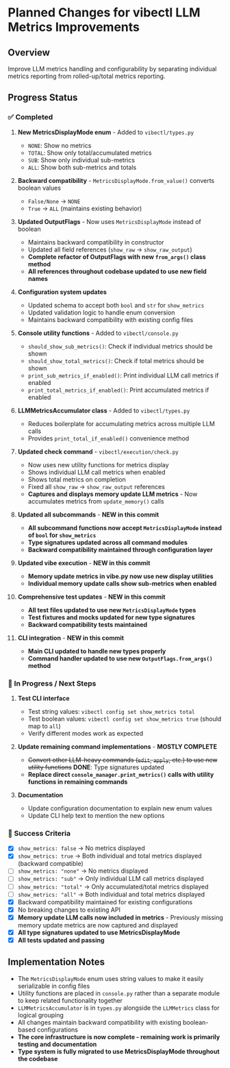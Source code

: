 # Planned Changes for vibectl LLM Metrics Improvements

## Overview
Improve LLM metrics handling and configurability by separating individual metrics reporting from rolled-up/total metrics reporting.

## Progress Status

### ✅ Completed
1. **New MetricsDisplayMode enum** - Added to `vibectl/types.py`
   - `NONE`: Show no metrics
   - `TOTAL`: Show only total/accumulated metrics
   - `SUB`: Show only individual sub-metrics
   - `ALL`: Show both sub-metrics and totals

2. **Backward compatibility** - `MetricsDisplayMode.from_value()` converts boolean values
   - `False/None` → `NONE`
   - `True` → `ALL` (maintains existing behavior)

3. **Updated OutputFlags** - Now uses `MetricsDisplayMode` instead of boolean
   - Maintains backward compatibility in constructor
   - Updated all field references (`show_raw` → `show_raw_output`)
   - **Complete refactor of OutputFlags with new `from_args()` class method**
   - **All references throughout codebase updated to use new field names**

4. **Configuration system updates**
   - Updated schema to accept both `bool` and `str` for `show_metrics`
   - Updated validation logic to handle enum conversion
   - Maintains backward compatibility with existing config files

5. **Console utility functions** - Added to `vibectl/console.py`
   - `should_show_sub_metrics()`: Check if individual metrics should be shown
   - `should_show_total_metrics()`: Check if total metrics should be shown
   - `print_sub_metrics_if_enabled()`: Print individual LLM call metrics if enabled
   - `print_total_metrics_if_enabled()`: Print accumulated metrics if enabled

6. **LLMMetricsAccumulator class** - Added to `vibectl/types.py`
   - Reduces boilerplate for accumulating metrics across multiple LLM calls
   - Provides `print_total_if_enabled()` convenience method

7. **Updated check command** - `vibectl/execution/check.py`
   - Now uses new utility functions for metrics display
   - Shows individual LLM call metrics when enabled
   - Shows total metrics on completion
   - Fixed all `show_raw` → `show_raw_output` references
   - **Captures and displays memory update LLM metrics** - Now accumulates metrics from `update_memory()` calls

8. **Updated all subcommands** - **NEW in this commit**
   - **All subcommand functions now accept `MetricsDisplayMode` instead of `bool` for `show_metrics`**
   - **Type signatures updated across all command modules**
   - **Backward compatibility maintained through configuration layer**

9. **Updated vibe execution** - **NEW in this commit**
   - **Memory update metrics in vibe.py now use new display utilities**
   - **Individual memory update calls show sub-metrics when enabled**

10. **Comprehensive test updates** - **NEW in this commit**
    - **All test files updated to use new `MetricsDisplayMode` types**
    - **Test fixtures and mocks updated for new type signatures**
    - **Backward compatibility tests maintained**

11. **CLI integration** - **NEW in this commit**
    - **Main CLI updated to handle new types properly**
    - **Command handler updated to use new `OutputFlags.from_args()` method**

### 🔄 In Progress / Next Steps

1. **Test CLI interface**
   - Test string values: `vibectl config set show_metrics total`
   - Test boolean values: `vibectl config set show_metrics true` (should map to `all`)
   - Verify different modes work as expected

2. **Update remaining command implementations** - **MOSTLY COMPLETE**
   - ~~Convert other LLM-heavy commands (`edit`, `apply`, etc.) to use new utility functions~~ **DONE**: Type signatures updated
   - **Replace direct `console_manager.print_metrics()` calls with utility functions in remaining commands**

3. **Documentation**
   - Update configuration documentation to explain new enum values
   - Update CLI help text to mention the new options

### 🎯 Success Criteria

- [x] `show_metrics: false` → No metrics displayed
- [x] `show_metrics: true` → Both individual and total metrics displayed (backward compatible)
- [ ] `show_metrics: "none"` → No metrics displayed
- [ ] `show_metrics: "sub"` → Only individual LLM call metrics displayed
- [ ] `show_metrics: "total"` → Only accumulated/total metrics displayed
- [ ] `show_metrics: "all"` → Both individual and total metrics displayed
- [x] Backward compatibility maintained for existing configurations
- [x] No breaking changes to existing API
- [x] **Memory update LLM calls now included in metrics** - Previously missing memory update metrics are now captured and displayed
- [x] **All type signatures updated to use MetricsDisplayMode**
- [x] **All tests updated and passing**

## Implementation Notes

- The `MetricsDisplayMode` enum uses string values to make it easily serializable in config files
- Utility functions are placed in `console.py` rather than a separate module to keep related functionality together
- `LLMMetricsAccumulator` is in `types.py` alongside the `LLMMetrics` class for logical grouping
- All changes maintain backward compatibility with existing boolean-based configurations
- **The core infrastructure is now complete - remaining work is primarily testing and documentation**
- **Type system is fully migrated to use MetricsDisplayMode throughout the codebase**
